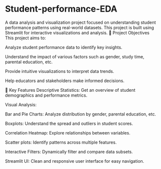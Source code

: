 # Student-performance-EDA
A data analysis and visualization project focused on understanding student performance patterns using real-world datasets. This project is built using Streamlit for interactive visualizations and analysis.
🚀 Project Objectives
This project aims to:

Analyze student performance data to identify key insights.

Understand the impact of various factors such as gender, study time, parental education, etc.

Provide intuitive visualizations to interpret data trends.

Help educators and stakeholders make informed decisions.

🧠 Key Features
Descriptive Statistics: Get an overview of student demographics and performance metrics.

Visual Analysis:

Bar and Pie Charts: Analyze distribution by gender, parental education, etc.

Boxplots: Understand the spread and outliers in student scores.

Correlation Heatmap: Explore relationships between variables.

Scatter plots: Identify patterns across multiple features.

Interactive Filters: Dynamically filter and compare data subsets.

Streamlit UI: Clean and responsive user interface for easy navigation.
